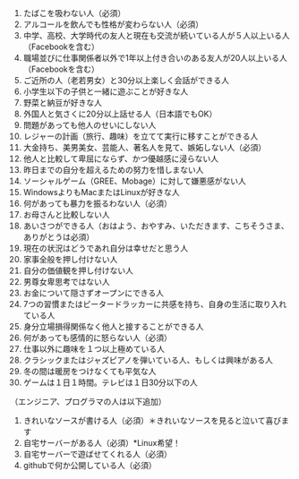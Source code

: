 1. たばこを吸わない人（必須）
1. アルコールを飲んでも性格が変わらない人（必須）
1. 中学、高校、大学時代の友人と現在も交流が続いている人が５人以上いる人 （Facebookを含む）
1. 職場並びに仕事関係者以外で1年以上付き合いのある友人が20人以上いる人（Facebookを含む）
1. ご近所の人（老若男女）と30分以上楽しく会話ができる人
1. 小学生以下の子供と一緒に遊ぶことが好きな人
1. 野菜と納豆が好きな人
1. 外国人と気さくに20分以上話せる人（日本語でもOK）
1. 問題があっても他人のせいにしない人
1. レジャーの計画（旅行、趣味）を立てて実行に移すことができる人
1. 大金持ち、美男美女、芸能人、著名人を見て、嫉妬しない人（必須）
1. 他人と比較して卑屈にならず、かつ優越感に浸らない人
1. 昨日までの自分を超えるための努力を惜しまない人
1. ソーシャルゲーム（GREE、Mobage）に対して嫌悪感がない人
1. WindowsよりもMacまたはLinuxが好きな人
1. 何があっても暴力を振るわない人（必須）
1. お母さんと比較しない人
1. あいさつができる人（おはよう、おやすみ、いただきます、こちそうさま、ありがとうは必須）
1. 現在の状況はどうであれ自分は幸せだと思う人
1. 家事全般を押し付けない人
1. 自分の価値観を押し付けない人
1. 男尊女卑思考ではない人
1. お金について隠さずオープンにできる人
1. 7つの習慣またはピータードラッカーに共感を持ち、自身の生活に取り入れている人
1. 身分立場損得関係なく他人と接することができる人
1. 何があっても感情的に怒らない人（必須）
1. 仕事以外に趣味を１つ以上極めている人
1. クラシックまたはジャズピアノを弾いている人、もしくは興味がある人
1. 冬の間は暖房をつけなくても平気な人
1. ゲームは１日１時間。テレビは１日30分以下の人

（エンジニア、プログラマの人は以下追加）

1. きれいなソースが書ける人（必須）＊きれいなソースを見ると泣いて喜びます
1. 自宅サーバーがある人（必須）*Linux希望！
1. 自宅サーバーで遊ばせてくれる人（必須）
1. githubで何か公開している人（必須）


